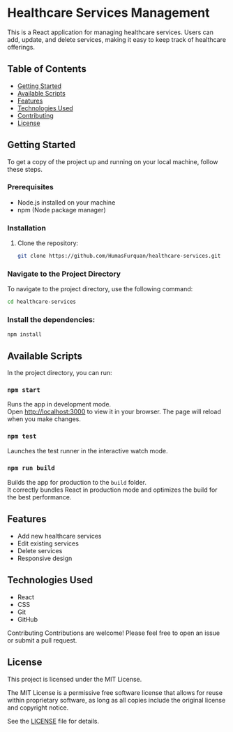 # Healthcare Services Management

This is a React application for managing healthcare services. Users can add, update, and delete services, making it easy to keep track of healthcare offerings.

## Table of Contents

- [Getting Started](#getting-started)
- [Available Scripts](#available-scripts)
- [Features](#features)
- [Technologies Used](#technologies-used)
- [Contributing](#contributing)
- [License](#license)

## Getting Started

To get a copy of the project up and running on your local machine, follow these steps.

### Prerequisites

- Node.js installed on your machine
- npm (Node package manager)

### Installation

1. Clone the repository:
   ```bash
   git clone https://github.com/HumasFurquan/healthcare-services.git


### Navigate to the Project Directory

To navigate to the project directory, use the following command:

```bash
cd healthcare-services
```

### Install the dependencies:

```bash
npm install
```

## Available Scripts

In the project directory, you can run:

### **`npm start`**

Runs the app in development mode.\
Open [http://localhost:3000](http://localhost:3000) to view it in your browser. The page will reload when you make changes.

### **`npm test`**

Launches the test runner in the interactive watch mode.

### **`npm run build`**

Builds the app for production to the `build` folder.\
It correctly bundles React in production mode and optimizes the build for the best performance.

## Features

- Add new healthcare services
- Edit existing services
- Delete services
- Responsive design

## Technologies Used

- React
- CSS
- Git
- GitHub

Contributing
Contributions are welcome! Please feel free to open an issue or submit a pull request.

## License

This project is licensed under the MIT License. 

The MIT License is a permissive free software license that allows for reuse within proprietary software, as long as all copies include the original license and copyright notice. 

See the [LICENSE](LICENSE) file for details.